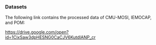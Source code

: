 ### Datasets
The following link contains the processed data of CMU-MOSI, IEMOCAP, and POM:

https://drive.google.com/open?id=1CixSaw3dpHESNG0CaCJV6KutdlANP_cr